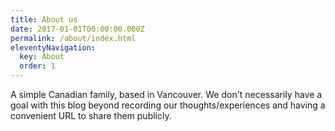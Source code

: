 ```yaml
---
title: About us
date: 2017-01-01T00:00:00.000Z
permalink: /about/index.html
eleventyNavigation:
  key: About
  order: 1
---
```

A simple Canadian family, based in Vancouver. We don't necessarily have a goal with this blog beyond recording our thoughts/experiences and having a convenient URL to share them publicly.